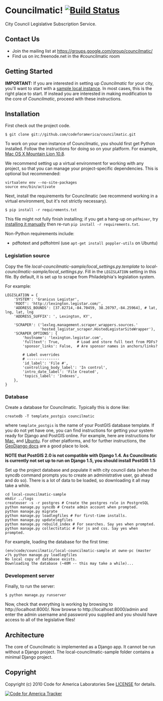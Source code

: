 Councilmatic! [![Build Status](https://travis-ci.org/codeforamerica/councilmatic.png)](http://travis-ci.org/codeforamerica/councilmatic)
=============
City Council Legislative Subscription Service.

Contact Us
----------
- Join the mailing list at https://groups.google.com/group/councilmatic/
- Find us on irc.freenode.net in the #councilmatic room

Getting Started
---------------
**IMPORTANT:** If you are interested in setting up *Councilmatic* for your city, you'll want to start with a [sample local instance](https://github.com/mjumbewu/sample-local-councilmatic/). In most cases, this is the right place to start. If instead you are interested in making modification to the core of *Councilmatic*, proceed with these instructions.

Installation
------------
First check out the project code.

    $ git clone git://github.com/codeforamerica/councilmatic.git

To work on your own instance of Councilmatic, you should first get Python
installed. Follow the instructions for doing so on your platform. For example,
[Mac OS X Mountain Lion 10.8](http://hackercodex.com/guide/python-virtualenv-on-mac-osx-mountain-lion-10.8/).

We recommend setting up a virtual environment for working with any project, so that you can manage your project-specific dependencies. This is optional but recommended:

    virtualenv env --no-site-packages
    source env/bin/activate

Next, install the requirements for Councilmatic (we recommend working in a
virtual environment, but it's not strictly necessary).

    $ pip install -r requirements.txt

This file might not fully finish installing; if you get a hang-up on `pdfminer`, try [installing it manually](http://www.unixuser.org/~euske/python/pdfminer/#download) then re-run `pip install -r requirements.txt`.

Non-Python requirements include:

* pdftotext and pdftohtml (use ``apt-get install poppler-utils`` on Ubuntu)


### Legislation source

Copy the file *local-councilmatic-sample/local_settings.py.template* to
*local-councilmatic-sample/local_settings.py*.  Fill in the `LEGISLATION` setting in this
file.  By default, it is set up to scrape from Philadelphia's legislation
system.

For example:

    LEGISLATION = {
        'SYSTEM': 'Granicus Legistar',
        'ROOT': 'http://lexington.legistar.com/',
        'ADDRESS_BOUNDS': [37.82714,-84.70459, 38.20797,-84.25964], # lat, lng, lat, lng
        'ADDRESS_SUFFIX': ', Lexington, KY',

        'SCRAPER': ('lexleg.management.scraper_wrappers.sources.'
                    'hosted_legistar_scraper.HostedLegistarSiteWrapper'),
        'SCRAPER_OPTIONS': {
            'hostname': 'lexington.legistar.com',
            'fulltext': True,        # Load and store full text from PDFs?
            'sponsor_links': False,  # Are sponsor names in anchors/links?

            # Label overrides
            # ---------------
            'id_label': 'File #',
            'controlling_body_label': 'In control',
            'intro_date_label': 'File Created',
            'topics_label': 'Indexes',
        },
    }


### Database

Create a database for Councilmatic. Typically this is done like:

    createdb -T template_postgis councilmatic

where `template_postgis` is the name of your PostGIS database template. If you
do not yet have one, you can find instructions for getting your system ready for
Django and PostGIS online.  For example, here are instructions for
[Mac](https://gist.github.com/3188632), and
[Ubuntu](http://brandonkonkle.com/blog/2010/jul/19/setting-template_postgis-lucid/).
For other platforms, and for further instructions, the
[GeoDjango docs](https://docs.djangoproject.com/en/dev/ref/contrib/gis/install/#platform-specific-instructions)
are a good place to look.

**NOTE that PostGIS 2.0 is not compatible with Django 1.4.  As Councilmatic is
currently not set up to run on Django 1.5, you should install PostGIS 1.5**


Set up the project database and populate it with city council data (when the
syncdb command prompts you to create an administrative user, go ahead and do
so). There is a lot of data to be loaded, so downloading it all may take a
while.

    cd local-councilmatic-sample
    mkdir ../logs
    createuser -s -r postgres # Create the postgres role in PostgreSQL
    python manage.py syncdb # Create admin account when prompted.
    python manage.py migrate
    python manage.py loadlegfiles # For first-time installs.
    python manage.py updatelegfiles
    python manage.py rebuild_index # For searches. Say yes when prompted.
    python manage.py collectstatic # For js and css. Say yes when prompted.

For example, loading the database for the first time:

    (env)code/councilmatic/local-councilmatic-sample at owne-pc (master ✔)% python manage.py loadlegfiles
    No local copy of database exists.
    Downloading the database (~40M -- this may take a while)...

### Development server

Finally, to run the server:

    $ python manage.py runserver

Now, check that everything is working by browsing to http://localhost:8000/. Now
browse to http://localhost:8000/admin and enter the admin username and password
you supplied and you should have access to all of the legislative files!


Architecture
------------
The core of Councilmatic is implemented as a Django app. It cannot be run without a Django project. The local-councilmatic-sample folder contains a minimal Django project.


Copyright
---------
Copyright (c) 2010 Code for America Laboratories
See [LICENSE](https://github.com/cfalabs/open311/blob/master/LICENSE.mkd) for details.

[![Code for America Tracker](http://stats.codeforamerica.org/codeforamerica/philly_legislative.png)](http://stats.codeforamerica.org/projects/philly_legislative)
